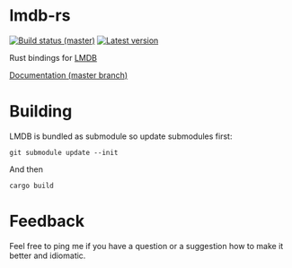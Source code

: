 lmdb-rs
=======

[![Build status (master)](https://travis-ci.org/vhbit/lmdb-rs.svg?branch=master)](https://travis-ci.org/vhbit/lmdb-rs)
[![Latest version](http://meritbadge.herokuapp.com/lmdb-rs)](https://crates.io/crates/lmdb-rs)

Rust bindings for [LMDB](http://symas.com/mdb/)

[Documentation (master branch)](http://vhbit.github.io/lmdb-rs/lmdb_rs/)

Building
========

LMDB is bundled as submodule so update submodules first:

`git submodule update --init`

And then

`cargo build`

Feedback
========

Feel free to ping me if you have a question or a suggestion how to
make it better and idiomatic.
